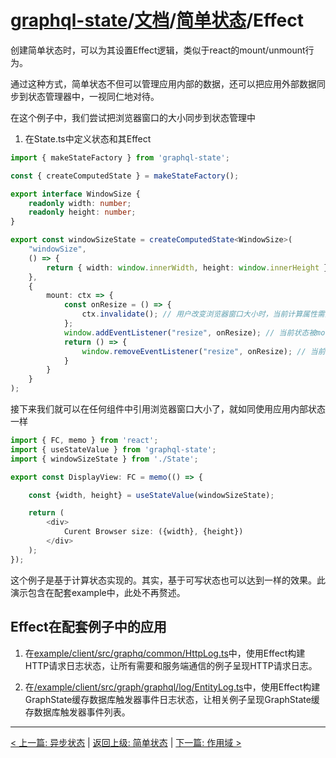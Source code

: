 # [graphql-state](https://github.com/babyfish-ct/graphql-state)/[文档](../README.md)/[简单状态](./README.md)/Effect

创建简单状态时，可以为其设置Effect逻辑，类似于react的mount/unmount行为。

通过这种方式，简单状态不但可以管理应用内部的数据，还可以把应用外部数据同步到状态管理器中，一视同仁地对待。

在这个例子中，我们尝试把浏览器窗口的大小同步到状态管理中

1. 在State.ts中定义状态和其Effect

```ts
import { makeStateFactory } from 'graphql-state';

const { createComputedState } = makeStateFactory();

export interface WindowSize {
    readonly width: number;
    readonly height: number;
}

export const windowSizeState = createComputedState<WindowSize>(
    "windowSize", 
    () => {
        return { width: window.innerWidth, height: window.innerHeight };
    }, 
    {
        mount: ctx => {
            const onResize = () => { 
                ctx.invalidate(); // 用户改变浏览器窗口大小时，当前计算属性需要重新计算
            };
            window.addEventListener("resize", onResize); // 当前状态被mount
            return () => {
                window.removeEventListener("resize", onResize); // 当前状态被unmount
            }
        }
    }
);
```

接下来我们就可以在任何组件中引用浏览器窗口大小了，就如同使用应用内部状态一样

```ts
import { FC, memo } from 'react';
import { useStateValue } from 'graphql-state';
import { windowSizeState } from './State';

export const DisplayView: FC = memo(() => {

    const {width, height} = useStateValue(windowSizeState);

    return (
        <div>
            Curent Browser size: ({width}, {height})
        </div>
    );
});
```

这个例子是基于计算状态实现的。其实，基于可写状态也可以达到一样的效果。此演示包含在配套example中，此处不再赘述。

## Effect在配套例子中的应用

1. 在[example/client/src/graphq/common/HttpLog.ts](https://github.com/babyfish-ct/graphql-state/blob/master/example/client/src/graph/common/HttpLog.ts)中，使用Effect构建HTTP请求日志状态，让所有需要和服务端通信的例子呈现HTTP请求日志。

2. 在[/example/client/src/graph/graphql/log/EntityLog.ts](https://github.com/babyfish-ct/graphql-state/blob/master/example/client/src/graph/graphql/log/EntityLog.ts)中，使用Effect构建GraphState缓存数据库触发器事件日志状态，让相关例子呈现GraphState缓存数据库触发器事件列表。
------------------------------------------

[< 上一篇: 异步状态](./async.md) | [返回上级: 简单状态](./README.md) | [下一篇: 作用域 >](./scope.md)

    
